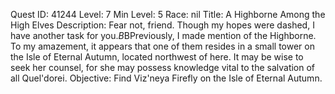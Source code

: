 Quest ID: 41244
Level: 7
Min Level: 5
Race: nil
Title: A Highborne Among the High Elves
Description: Fear not, friend. Though my hopes were dashed, I have another task for you.$B$BPreviously, I made mention of the Highborne. To my amazement, it appears that one of them resides in a small tower on the Isle of Eternal Autumn, located northwest of here. It may be wise to seek her counsel, for she may possess knowledge vital to the salvation of all Quel'dorei.
Objective: Find Viz'neya Firefly on the Isle of Eternal Autumn.
